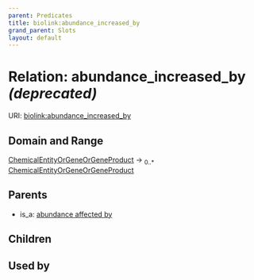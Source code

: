 ```yaml
---
parent: Predicates
title: biolink:abundance_increased_by
grand_parent: Slots
layout: default
---
```


# Relation: abundance_increased_by _(deprecated)_




URI: [biolink:abundance_increased_by](https://w3id.org/biolink/vocab/abundance_increased_by)

## Domain and Range

[ChemicalEntityOrGeneOrGeneProduct](ChemicalEntityOrGeneOrGeneProduct.md) ->  <sub>0..\*</sub> [ChemicalEntityOrGeneOrGeneProduct](ChemicalEntityOrGeneOrGeneProduct.md)

## Parents

 *  is_a: [abundance affected by](abundance_affected_by.md)

## Children


## Used by

